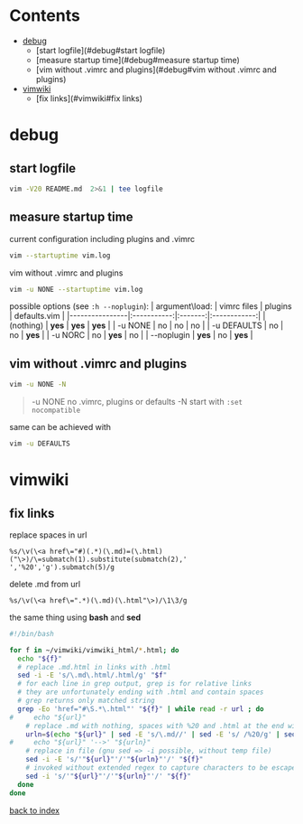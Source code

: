# Contents

- [debug](#debug)
    - [start logfile](#debug#start logfile)
    - [measure startup time](#debug#measure startup time)
    - [vim without .vimrc and plugins](#debug#vim without .vimrc and plugins)
- [vimwiki](#vimwiki)
    - [fix links](#vimwiki#fix links)

# debug
## start logfile
```bash
vim -V20 README.md  2>&1 | tee logfile
```

## measure startup time
current configuration including plugins and .vimrc
```bash
vim --startuptime vim.log
```

vim without .vimrc and plugins
```bash
vim -u NONE --startuptime vim.log
```

possible options (see `:h --noplugin`):
| argument\load: | vimrc files | plugins | defaults.vim |
|----------------|:-----------:|:-------:|:------------:|
| (nothing)      |   **yes**   | **yes** |   **yes**    |
| -u NONE        |     no      |   no    |      no      |
| -u DEFAULTS    |     no      |   no    |   **yes**    |
| -u NORC        |     no      | **yes** |      no      |
| --noplugin     |   **yes**   |   no    |   **yes**    |

## vim without .vimrc and plugins
```bash
vim -u NONE -N
```
> -u NONE   no .vimrc, plugins or defaults
> -N	    start with `:set nocompatible`

same can be achieved with
```bash
vim -u DEFAULTS
```


# vimwiki
## fix links
replace spaces in url
```vim
%s/\v(\<a href\="#)(.*)(\.md)=(\.html)("\>)/\=submatch(1).substitute(submatch(2),' ','%20','g').submatch(5)/g
```

delete .md from url
```vim
%s/\v(\<a href\=".*)(\.md)(\.html"\>)/\1\3/g
```

the same thing using **bash** and **sed**
```bash
#!/bin/bash

for f in ~/vimwiki/vimwiki_html/*.html; do
  echo "${f}"
  # replace .md.html in links with .html
  sed -i -E 's/\.md\.html/.html/g' "$f"
  # for each line in grep output, grep is for relative links
  # they are unfortunately ending with .html and contain spaces
  # grep returns only matched string
  grep -Eo 'href="#\S.*\.html"' "${f}" | while read -r url ; do
#     echo "${url}"
    # replace .md with nothing, spaces with %20 and .html at the end with nothing
    urln=$(echo "${url}" | sed -E 's/\.md//' | sed -E 's/ /%20/g' | sed -E 's/\.html"/"/')
#     echo "${url}" '-->' "${urln}"
    # replace in file (gnu sed => -i possible, without temp file)
    sed -i -E 's/'"${url}"'/'"${urln}"'/' "${f}"
    # invoked without extended regex to capture characters to be escaped
    sed -i 's/'"${url}"'/'"${urln}"'/' "${f}"
  done
done
```

[back to index](index.md)
